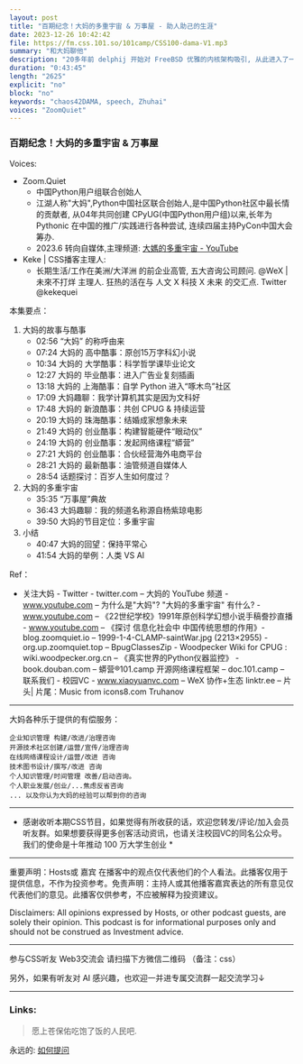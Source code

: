 ```yaml
---
layout: post
title: "百期纪念！大妈的多重宇宙 & 万事屋 - 助人助己的生涯"
date: 2023-12-26 10:42:42 
file: https://fm.css.101.so/101camp/CSS100-dama-V1.mp3
summary: "和大妈聊他"
description: "20多年前 delphij 开始对 FreeBSD 优雅的内核架构吸引, 从此进入了一个完全不同的空间, 又历经了中美两国不同的 IT 环境, 对在校和35+程序猿都有什么建议?..."
duration: "0:43:45" 
length: "2625"
explicit: "no" 
block: "no" 
keywords: "chaos42DAMA, speech, Zhuhai"
voices: "ZoomQuiet"
---
```


### 百期纪念！大妈的多重宇宙 & 万事屋

Voices:

- Zoom.Quiet
    + 中国Python用户组联合创始人
    + 江湖人称"大妈",Python中国社区联合创始人,是中国Python社区中最长情的贡献者, 从04年共同创建 CPyUG(中国Python用户组)以来,长年为 Pythonic 在中国的推广/实践进行各种尝试, 连续四届主持PyCon中国大会筹办. 
    + 2023.6 转向自媒体,主理频道: [大媽的多重宇宙 - YouTube](https://www.youtube.com/@Chaos42DAMA)
- Keke | CSS播客主理人:
    + 长期生活/工作在美洲/大洋洲 的前企业高管, 五大咨询公司顾问. @WeX | 未來不打烊 主理人. 狂热的活在与 人文 X 科技 X 未来 的交汇点. Twitter @kekequei


本集要点：

1. 大妈的故事与酷事
    - 02:56 “大妈” 的称呼由来
    - 07:24 大妈的 高中酷事：原创15万字科幻小说
    - 10:34 大妈的 大学酷事：科学哲学课毕业论文
    - 12:27 大妈的 毕业酷事：进入广告业复刻插画
    - 13:18 大妈的 上海酷事：自学 Python 进入“啄木鸟”社区
    - 17:09 大妈趣聊：我学计算机其实是因为文科好
    - 17:48 大妈的 新浪酷事：共创 CPUG & 持续运营
    - 20:19 大妈的 珠海酷事：结婚成家想象未来
    - 21:49 大妈的 创业酷事：构建智能硬件“眼动仪”
    - 24:19 大妈的 创业酷事：发起网络课程“蟒营”
    - 27:21 大妈的 创业酷事：合伙经营海外电商平台
    - 28:21 大妈的 最新酷事：油管频道自媒体人
    - 28:54 话题探讨：百岁人生如何度过？
2. 大妈的多重宇宙
    - 35:35 “万事屋”典故
    - 36:43 大妈趣聊：我的频道名称源自杨紫琼电影
    - 39:50 大妈的节目定位：多重宇宙
3. 小结
    - 40:47 大妈的回望：保持平常心
    - 41:54 大妈的举例：人类 VS AI

Ref：

- 关注大妈 - Twitter - twitter.com
– 大妈的 YouTube 频道 - www.youtube.com
– 为什么是"大妈"? "大妈的多重宇宙" 有什么? - www.youtube.com
– 《22世纪学校》1991年原创科学幻想小说手稿誊抄直播 - www.youtube.com
– 《探讨 信息化社会中 中国传统思想的作用》- blog.zoomquiet.io
– 1999-1-4-CLAMP-saintWar.jpg (2213×2955) - org.up.zoomquiet.top
– BpugClassesZip - Woodpecker Wiki for CPUG : wiki.woodpecker.org.cn
– 《真实世界的Python仪器监控》 - book.douban.com
– 蟒营®101.camp 开源网络课程框架 – doc.101.camp
– 联系我们 - 校园VC - www.xiaoyuanvc.com
– WeX 协作+生态 linktr.ee
– 片头| 片尾：Music from icons8.com Truhanov

---------------------------------------------------

大妈各种乐于提供的有偿服务：

    企业知识管理 构建/改进/治理咨询
    开源技术社区创建/运营/宣传/治理咨询
    在线网络课程设计/运营/改进 咨询
    技术图书设计/撰写/改进 咨询
    个人知识管理/时间管理 改善/启动咨询。
    个人职业发展/创业/...焦虑反省咨询
    ... 以及你认为大妈的经验可以帮到你的咨询

---------------------------------------------------

* 感谢收听本期CSS节目，如果觉得有所收获的话，欢迎您转发/评论/加入会员听友群。如果想要获得更多创客活动资讯，也请关注校园VC的同名公众号。我们的使命是十年推动 100 万大学生创业 *

---------------------------------------------------

重要声明：Hosts或 嘉宾 在播客中的观点仅代表他们的个人看法。此播客仅用于提供信息，不作为投资参考。免责声明：主持人或其他播客嘉宾表达的所有意见仅代表他们的意见。此播客仅供参考，不应被解释为投资建议。

Disclaimers: All opinions expressed by Hosts, or other podcast guests, are solely their opinion. This podcast is for informational purposes only and should not be construed as Investment advice.

---------------------------------------------------

参与CSS听友 Web3交流会 请扫描下方微信二维码 （备注：css）

另外，如果有听友对 AI 感兴趣，也欢迎一并进专属交流群一起交流学习↓


-------------
### Links: 
> 愿上苍保佑吃饱了饭的人民吧.


永远的: [如何提问](https://gitlab.com/101camp/2py/tasks/wikis/HandBooks/Hb4Ask)








